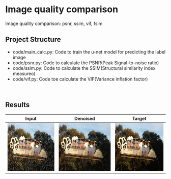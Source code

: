 # Image quality comparison </br>
Image quality comparison: psnr, ssim, vif, fsim
</br>

## Project Structure </br>
 * code/main_calc.py: Code to train the u-net model for predicting the label image
 * code/psnr.py: Code to calculate the PSNR(Peak Signal-to-noise ratio)
 * code/ssim.py: Code to calculate the SSIM(Structural similarity index measureo)
 * code/vif.py: Code toe calculate the VIF(Variance inflation factor)
</br>

## Results </br>

|Input|Denoised|Target|
|:---:|:---:|:---:| 
|<img src="https://github.com/s5unnyjjj/Image_quality_comparison/blob/master/data/input/88.png" width="300" height="150">|<img src="https://github.com/s5unnyjjj/Image_quality_comparison/blob/master/data/pred/88.png" width="300" height="150">|<img src="https://github.com/s5unnyjjj/Image_quality_comparison/blob/master/data/target/88.png" width="300" height="150">|

